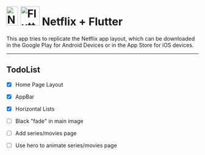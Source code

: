 # <img src="https://logos-download.com/wp-content/uploads/2016/03/Netflix_logo_n.png" alt="Netflix" width="30" height="50" /> <img src="https://flutter.io/images/flutter-mark-square-100.png" alt="Flutter" width="50" height="50" /> Netflix + Flutter

This app tries to replicate the Netflix app layout, which can be downloaded in the Google Play for Android Devices or in the App Store for iOS devices.

---

## TodoList

- [x] Home Page Layout
- [x] AppBar
- [x] Horizontal Lists
- [ ] Black "fade" in main image
- [ ] Add series/movies page
- [ ] Use hero to animate series/movies page

